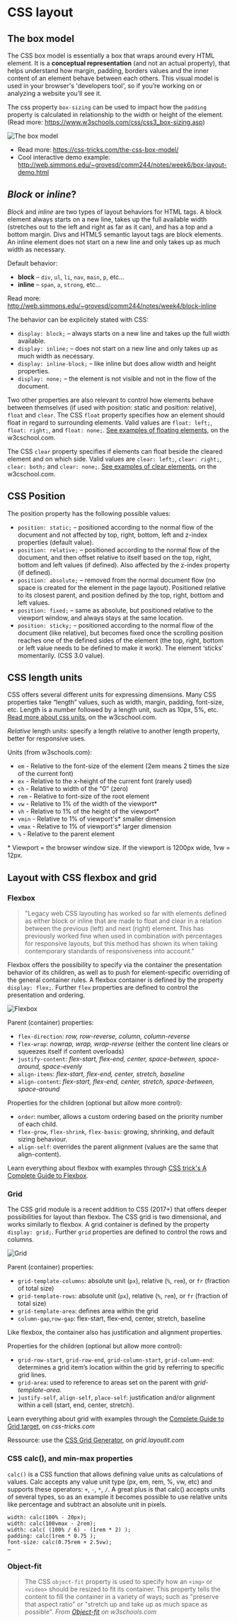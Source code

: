 # CSS layout

## The box model

The CSS box model is essentially a box that wraps around every HTML element. It is a **conceptual representation** (and not an actual property), that helps understand how margin, padding, borders values and the inner content of an element behave between each others. This visual model is used in your browser's 'developers tool', so if you’re working on or analyzing a website you’ll see it.

The css property `box-sizing` can be used to impact how the `padding` property is calculated in relationship to the width or height of the element. (Read more: https://www.w3schools.com/css/css3_box-sizing.asp)

![The box model](box-model.png)

- Read more: https://css-tricks.com/the-css-box-model/
- Cool interactive demo example: http://web.simmons.edu/~grovesd/comm244/notes/week6/box-layout-demo.html

## *Block* or *inline*?

*Block* and *inline* are two types of layout behaviors for HTML tags. A block element always starts on a new line, takes up the full available width (stretches out to the left and right as far as it can), and has a top and a bottom margin. Divs and HTML5 semantic layout tags are block elements. An inline element does not start on a new line and only takes up as much width as necessary.

Default behavior:

- **block** – `div`, `ul`, `li`, `nav`, `main`, `p`, etc...
- **inline** – `span`, `a`, `strong`, etc... 

Read more: http://web.simmons.edu/~grovesd/comm244/notes/week4/block-inline

The behavior can be explicitely stated with CSS:

- `display: block;` – always starts on a new line and takes up the full width available.
- `display: inline;` – does not start on a new line and only takes up as much width as necessary.
- `display: inline-block;` – like inline but does allow width and height properties.
- `display: none;` – the element is not visible and not in the flow of the document.

Two other properties are also relevant to control how elements behave between themselves (if used with position: static and position: relative), `float` and `clear`. The CSS `float` property specifies how an element should float in regard to surrounding elements. Valid values are `float: left;`, `float: right;`, and `float: none;`. [See examples of floating elements](https://www.w3schools.com/css/css_float_examples.asp), on the w3cschool.com.

The CSS `clear` property specifies if elements can float beside the cleared element and on which side. Valid values are `clear: left;`, `clear: right;`, `clear: both;` and `clear: none;`. [See examples of clear elements](https://www.w3schools.com/css/https://www.w3schools.com/css/css_float_clear.asp), on the w3cschool.com.

## CSS Position

The position property has the following possible values:

- `position: static;` – positioned according to the normal flow of the document and not affected by top, right, bottom, left and z-index properties (default value).
- `position: relative;` – positioned according to the normal flow of the document, and then offset relative to itself based on the top, right, bottom and left values (if defined). Also affected by the z-index property (if defined).
- `position: absolute;` – removed from the normal document flow (no space is created for the element in the page layout). Positioned relative to its closest parent, and position defined by the top, right, bottom and left values.
- `position: fixed;` – same as absolute, but positioned relative to the viewport window, and always stays at the same location.
- `position: sticky;` – positioned according to the normal flow of the document (like relative), but becomes fixed once the scrolling position reaches one of the defined sides of the element (the top, right, bottom or left value needs to be defined to make it work). The element ‘sticks’ momentarily. (CSS 3.0 value).

## CSS length units

CSS offers several different units for expressing dimensions. Many CSS properties take “length” values, such as width, margin, padding, font-size, etc. Length is a number followed by a length unit, such as 10px, 5%, etc. [Read more about css units](https://www.w3schools.com/css/css_units.asp), on the w3cschool.com.

*Relative* length units: specify a length relative to another length property, better for responsive uses.

Units (from w3schools.com):

- `em` - Relative to the font-size of the element (2em means 2 times the size of the current font)
- `ex` - Relative to the x-height of the current font (rarely used)
- `ch` - Relative to width of the "0" (zero)
- `rem` - Relative to font-size of the root element
- `vw` - Relative to 1% of the width of the viewport*
- `vh` - Relative to 1% of the height of the viewport*
- `vmin` - Relative to 1% of viewport's* smaller dimension
- `vmax` - Relative to 1% of viewport's* larger dimension
- `%` - Relative to the parent element

\* Viewport = the browser window size. If the viewport is 1200px wide, 1vw = 12px.

## Layout with CSS flexbox and grid

### Flexbox

> "Legacy web CSS layouting has worked so far with elements defined as either block or inline that are made to float and clear in a relation between the previous (left) and next (right) element. This has previously worked fine when used in combination with percentages for responsive layouts, but this method has shown its when taking contemporary standards of responsiveness into account."

Flexbox offers the possibility to specify via the container the presentation behavior of its children, as well as to push for element-specific overriding of the general container rules. A flexbox container is defined by the property `display: flex;`. Further `flex` properties are defined to control the presentation and ordering.

![Flexbox](flexbox-basic-terminology.svg)

Parent (container) properties:

- `flex-direction`: *row, row-reverse, column, column-reverse*
- `flex-wrap`: *nowrap, wrap, wrap-reverse* (either the content line clears or squeezes itself if content overloads)
- `justify-content`: *flex-start, flex-end, center, space-between, space-around, space-evenly*
- `align-items`: *flex-start, flex-end, center, stretch, baseline*
- `align-content`: *flex-start, flex-end, center, stretch, space-between, space-around*

Properties for the children (optional but allow more control):

- `order`: number, allows a custom ordering based on the priority number of each child.
- `flex-grow`, `flex-shrink`, `flex-basis`: growing, shrinking, and default sizing behaviour.
- `align-self`: overrides the parent alignment (values are the same that align-content).

Learn everything about flexbox with examples through [CSS trick's A Complete Guide to Flexbox](https://css-tricks.com/snippets/css/a-guide-to-flexbox/).

### Grid

The CSS grid module is a recent addition to CSS (2017+) that offers deeper possibilities for layout than flexbox. The CSS grid is two dimensional, and works similarly to flexbox. A grid container is defined by the property `display: grid;`. Further `grid` properties are defined to control the rows and columns.

![Grid](flexbox-vs-grid.png)

Parent (container) properties:

- `grid-template-columns`: absolute unit (`px`), relative (`%`, `rem`), or `fr` (fraction of total size)
- `grid-template-rows`: absolute unit (`px`), relative (`%`, `rem`), or `fr` (fraction of total size)
- `grid-template-area`: defines area within the grid
- `column-gap`,`row-gap`: flex-start, flex-end, center, stretch, baseline

Like flexbox, the container also has justification and alignment properties.

Properties for the children (optional but allow more control):

- `grid-row-start`, `grid-row-end`, `grid-column-start`, `grid-column-end`: determines a grid item’s location within the grid by referring to specific grid lines.
- `grid-area`: used to reference to areas set on the parent with *grid-template-area*.
- `justify-self`, `align-self`, `place-self`: justification and/or alignment within a cell (start, end, center, stretch).

Learn everything about grid with examples through the [Complete Guide to Grid target](https://css-tricks.com/snippets/css/complete-guide-grid/), on *css-tricks.com*

Ressource: use the [CSS Grid Generator](https://grid.layoutit.com), on *grid.layoutit.com*

### CSS calc(), and min-max properties

`calc()` is a CSS function that allows defining value units as calculations of values. Calc accepts any value unit type (px, em, rem, %, vw, etc) and supports these operators: `+`, `-`, `*`, `/`. A great plus is that calc() accepts units of several types, so as an example it becomes possible to use relative units like percentage and subtract an absolute unit in pixels.

```
width: calc(100% - 20px);
width: calc(100vmax - 2rem);
width: calc( (100% / 6) - (1rem * 2) );
padding: calc(1rem * 0.75 );
font-size: calc(0.75rem + 2.5vw);
…
```

### Object-fit

> The CSS `object-fit` property is used to specify how an `<img>` or `<video>` should be resized to fit its container. This property tells the content to fill the container in a variety of ways; such as "preserve that aspect ratio" or "stretch up and take up as much space as possible". *From [Object-fit](https://www.w3schools.com/css/css3_object-fit.asp) on w3schools.com*

